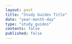 ```yaml
---
layout: post
title: "Study Guides Title"
date: "year-month-day"
type: "study_guides"
contents: false
published: false
---
```


<!---  add your title for study guides and solutions to them (maybe "Study Guide 1") and set the published to 'true' when you want students to see it or if you want to see it in your local server, all dates are numeral, so the only valid date is something like 2021-03-11 for March 11, 2021, keep the double quotes. other than that, the file is .md, so use markdown syntax and latex to write, no html, but you can if you want. --->
